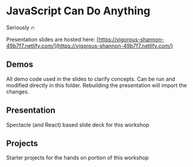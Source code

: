 # JavaScript Can Do Anything

Seriously 🔥

Presentation slides are hosted here: [https://vigorous-shannon-49b7f7.netlify.com/](https://vigorous-shannon-49b7f7.netlify.com/)

## Demos

All demo code used in the slides to clarify concepts. Can be run and modified directly in this folder. Rebuilding the presentation will import the changes.

## Presentation

Spectacle (and React) based slide deck for this workshop

## Projects

Starter projects for the hands on portion of this workshop
